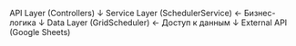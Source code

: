 API Layer (Controllers)
    ↓
Service Layer (SchedulerService) ← Бизнес-логика
    ↓
Data Layer (GridScheduler) ← Доступ к данным
    ↓
External API (Google Sheets)